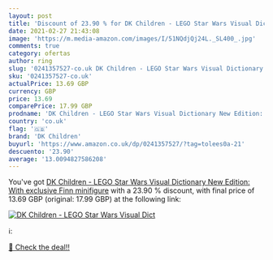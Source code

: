 ```yaml
---
layout: post
title: 'Discount of 23.90 % for DK Children - LEGO Star Wars Visual Dict'
date: 2021-02-27 21:43:08
image: 'https://m.media-amazon.com/images/I/51NQdjQj24L._SL400_.jpg'
comments: true
category: ofertas
author: ring
slug: '0241357527-co.uk DK Children - LEGO Star Wars Visual Dictionary New...'
sku: '0241357527-co.uk'
actualPrice: 13.69 GBP
currency: GBP
price: 13.69
comparePrice: 17.99 GBP
prodname: 'DK Children - LEGO Star Wars Visual Dictionary New Edition: With exclusive Finn minifigure'
country: 'co.uk'
flag: '🇬🇧'
brand: 'DK Children'
buyurl: 'https://www.amazon.co.uk/dp/0241357527/?tag=tolees0a-21'
descuento: '23.90'
average: '13.0094827586208'
---
```


You've got [DK Children - LEGO Star Wars Visual Dictionary New Edition: With exclusive Finn minifigure](https://www.amazon.co.uk/dp/0241357527/?tag=tolees0a-21) with a  23.90 % discount, with final price of 13.69 GBP (original: 17.99 GBP) at the following link:

[![DK Children - LEGO Star Wars Visual Dict](https://m.media-amazon.com/images/I/51NQdjQj24L._SL400_.jpg)](https://www.amazon.co.uk/dp/0241357527/?tag=tolees0a-21)

ℹ️:


[🛒 Check the deal!!](https://www.amazon.co.uk/dp/0241357527/?tag=tolees0a-21)
